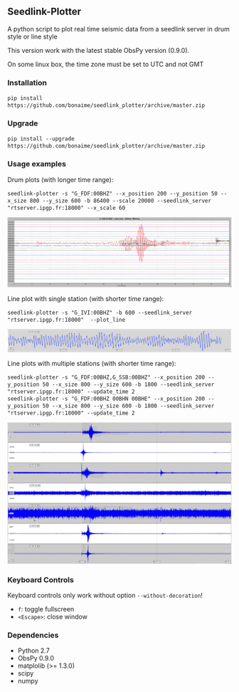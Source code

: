 ## Seedlink-Plotter

A python script to plot real time seismic data from a seedlink server in drum style or line style

This version work with the latest stable ObsPy version (0.9.0).

On some linux box, the time zone must be set to UTC and not GMT

### Installation

    pip install https://github.com/bonaime/seedlink_plotter/archive/master.zip

### Upgrade

    pip install --upgrade https://github.com/bonaime/seedlink_plotter/archive/master.zip

### Usage examples

Drum plots (with longer time range):

    seedlink-plotter -s "G_FDF:00BHZ" --x_position 200 --y_position 50 --x_size 800 --y_size 600 -b 86400 --scale 20000 --seedlink_server "rtserver.ipgp.fr:18000" --x_scale 60

![Singlechannel](/img/Singlechannel.png)


Line plot with single station (with shorter time range):

    seedlink-plotter -s "G_IVI:00BHZ" -b 600 --seedlink_server "rtserver.ipgp.fr:18000"  --plot_line

![Plot_line](/img/plot_line.png)

Line plots with multiple stations (with shorter time range):

    seedlink-plotter -s "G_FDF:00BHZ,G_SSB:00BHZ" --x_position 200 --y_position 50 --x_size 800 --y_size 600 -b 1800 --seedlink_server "rtserver.ipgp.fr:18000" --update_time 2
    seedlink-plotter -s "G_FDF:00BHZ 00BHN 00BHE" --x_position 200 --y_position 50 --x_size 800 --y_size 600 -b 1800 --seedlink_server "rtserver.ipgp.fr:18000" --update_time 2

![Multichannel](/img/Multichannel.png)

### Keyboard Controls

Keyboard controls only work without option `--without-decoration`!

 - `f`: toggle fullscreen
 - `<Escape>`: close window

### Dependencies
 - Python 2.7
 - ObsPy 0.9.0
 - matplolib (>= 1.3.0)
 - scipy
 - numpy
